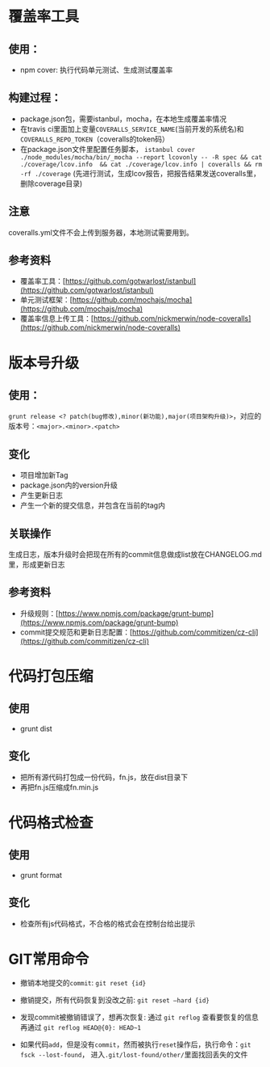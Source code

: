 # 覆盖率工具
## 使用：

- npm cover: 执行代码单元测试、生成测试覆盖率
 
## 构建过程：

- package.json包，需要istanbul，mocha，在本地生成覆盖率情况
- 在travis ci里面加上变量`COVERALLS_SERVICE_NAME`(当前开发的系统名)和`COVERALLS_REPO_TOKEN`（coveralls的token码）
- 在package.json文件里配置任务脚本，
`istanbul cover ./node_modules/mocha/bin/_mocha --report lcovonly -- -R spec && cat ./coverage/lcov.info  && cat ./coverage/lcov.info | coveralls && rm -rf ./coverage`
(先进行测试，生成lcov报告，把报告结果发送coveralls里，删除coverage目录)

## 注意

coveralls.yml文件不会上传到服务器，本地测试需要用到。

## 参考资料

- 覆盖率工具：[https://github.com/gotwarlost/istanbul](https://github.com/gotwarlost/istanbul)
- 单元测试框架：[https://github.com/mochajs/mocha](https://github.com/mochajs/mocha)
- 覆盖率信息上传工具：[https://github.com/nickmerwin/node-coveralls](https://github.com/nickmerwin/node-coveralls)

# 版本号升级

## 使用：
`grunt release <? patch(bug修改),minor(新功能),major(项目架构升级)>`，对应的版本号：`<major>.<minor>.<patch>`

## 变化

- 项目增加新Tag
- package.json内的version升级
- 产生更新日志
- 产生一个新的提交信息，并包含在当前的tag内
 
## 关联操作

生成日志，版本升级时会把现在所有的commit信息做成list放在CHANGELOG.md里，形成更新日志

## 参考资料

- 升级规则：[https://www.npmjs.com/package/grunt-bump](https://www.npmjs.com/package/grunt-bump)
- commit提交规范和更新日志配置：[https://github.com/commitizen/cz-cli](https://github.com/commitizen/cz-cli)

# 代码打包压缩

## 使用

- grunt dist

## 变化

- 把所有源代码打包成一份代码，fn.js，放在dist目录下
- 再把fn.js压缩成fn.min.js

# 代码格式检查

## 使用

- grunt format

## 变化

- 检查所有js代码格式，不合格的格式会在控制台给出提示

# GIT常用命令

- 撤销本地提交的`commit`: `git reset {id}`

- 撤销提交，所有代码恢复到没改之前: `git reset –hard {id}`

- 发现commit被撤销错误了，想再次恢复: 通过 `git reflog` 查看要恢复的信息
再通过 `git reflog HEAD@{0}: HEAD~1`

- 如果代码`add`，但是没有`commit`，然而被执行`reset`操作后，执行命令：`git fsck --lost-found`，
进入`.git/lost-found/other/`里面找回丢失的文件


